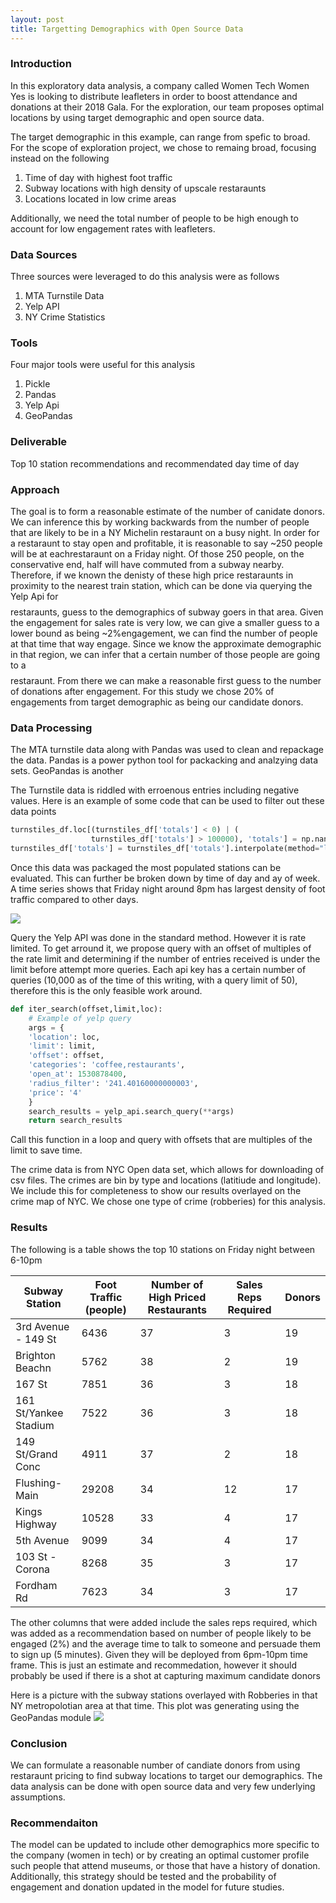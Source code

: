 ```yaml
---
layout: post
title: Targetting Demographics with Open Source Data
---
```

### Introduction
In this exploratory data analysis, a company called Women Tech Women Yes is looking to distribute 
leafleters in order to boost attendance and donations at their 2018 Gala. For the exploration, 
our team proposes optimal locations by using target demographic and open source data.

The target demographic in this example, can range from spefic to broad. 
For the scope of exploration project, we chose to remaing broad, focusing instead on the following

1. Time of day with highest foot traffic
2. Subway locations with high density of upscale restaraunts
3. Locations located in low crime areas  
 
Additionally, we need the total number of people to be high enough
to account for low engagement rates with leafleters.  

### Data Sources
Three sources were leveraged to do this analysis were as follows
1. MTA Turnstile Data 
2. Yelp API
3. NY Crime Statistics 

### Tools
Four major tools were useful for this analysis
1. Pickle
2. Pandas
3. Yelp Api
5. GeoPandas

### Deliverable
Top 10 station recommendations and recommendated day time of day  

### Approach
The goal is to form a reasonable estimate of the number of canidate donors. We can inference this by working backwards from the number of people that are likely to be in a NY Michelin restaraunt on a busy night. In order for a restaraunt to stay open and profitable, it is reasonable to say ~250 people will be at eachrestaraunt on a Friday night. Of those 250 people, on the conservative end, half will have commuted from a subway nearby.
Therefore, if we known the denisty of these high price restaraunts in proximity to the nearest train station, which can be done via querying the Yelp Api for $$$$ restaraunts, guess to the demographics of subway goers in that area. 
Given the engagement for sales rate is very low, we can give a smaller guess to a lower bound as being ~2%engagement, we can find the number of people at that time that way engage. Since we know the approximate demographic in that region, we can infer that a certain number of those people are going to a $$$$ restaraunt. From there we can make a reasonable first guess to the number of donations after engagement. For this study we chose 20% of engagements from target demographic as being our candidate donors.


### Data Processing
The MTA turnstile data along with Pandas was used to clean and repackage the 
data. Pandas is a power python tool for packacking and analzying data sets. GeoPandas is another

The Turnstile data is riddled with erroenous entries including negative values. Here is an example
of some code that can be used to filter out these data points
```python
turnstiles_df.loc[(turnstiles_df['totals'] < 0) | (
                  turnstiles_df['totals'] > 100000), 'totals'] = np.nan
turnstiles_df['totals'] = turnstiles_df['totals'].interpolate(method="linear")
```
Once this data was packaged the most populated stations can be evaluated. This can further be broken down by time of day and ay of week. 
A time series shows that Friday night around 8pm has largest density of foot traffic compared to other days. 

![](https://github.com/MCassetti/MCassetti.github.io/tree/master/public/timeseries_data.png)

Query the Yelp API was done in the standard method. However it is rate limited. To get arround it, we propose query with an offset of multiples of the rate limit and determining if the number of entries received is under the limit before attempt more queries. Each api key has a certain number of queries (10,000 as of the time of this writing, with a query limit of 50), therefore this is the only feasible work around.
```python
def iter_search(offset,limit,loc):
    # Example of yelp query 
    args = {
    'location': loc,
    'limit': limit,
    'offset': offset,
    'categories': 'coffee,restaurants',
    'open_at': 1530878400,  
    'radius_filter': '241.40160000000003',
    'price': '4'
    }
    search_results = yelp_api.search_query(**args)
    return search_results
```
Call this function in a loop and query with offsets that are multiples of the limit to save time.

The crime data is from NYC Open data set, which allows for downloading of csv files. The crimes are bin by type and locations (latitiude and longitude). We include this for completeness to show our results overlayed on the crime map of NYC. We chose one type of crime (robberies) for this analysis.

### Results
The following is a table shows the top 10 stations on Friday night between 6-10pm


| Subway Station        | Foot Traffic (people) | Number of High Priced Restaurants | Sales Reps Required | Donors |
| --------------------- | --------------------- | --------------------------------- | ------------------- | ------ |
| 3rd Avenue - 149 St   | 6436                  | 37                                | 3                   | 19     |
| Brighton Beachn       | 5762                  | 38                                | 2                   | 19     |
| 167 St                | 7851                  | 36                                | 3                   | 18     |
| 161 St/Yankee Stadium | 7522                  | 36                                | 3                   | 18     |
| 149 St/Grand Conc     | 4911                  | 37                                | 2                   | 18     |
| Flushing-Main         | 29208                 | 34                                | 12                  | 17     |
| Kings Highway         | 10528                 | 33                                | 4                   | 17     |
| 5th Avenue            | 9099                  | 34                                | 4                   | 17     |
| 103 St - Corona       | 8268                  | 35                                | 3                   | 17     |
| Fordham Rd            | 7623                  | 34                                | 3                   | 17     |

 
The other columns that were added include the sales reps required, which was added as a recommendation based on number of people likely to be engaged (2%) and the average time to talk to someone and persuade them to sign up (5 minutes). Given they will be deployed from 6pm-10pm time frame. This is just an estimate and recommedation, however it should probably be used if there is a shot at capturing maximum candidate donors

Here is a picture with the subway stations overlayed with Robberies in that NY metropolotian area at that time. This plot was generating using the GeoPandas module
![](https://github.com/MCassetti/MCassetti.github.io/tree/master/public/pandas_plot.png)
### Conclusion
We can formulate a reasonable number of candiate donors from using restaraunt pricing to find subway locations to target our demographics. The data analysis can be done with open source data and very few underlying assumptions.

### Recommendaiton
The model can be updated to include other demographics more specific to the company (women in tech) or by creating an optimal customer profile such people that attend museums, or those that have a history of donation.
Additionally, this strategy should be tested and the probability of engagement and donation updated in the model for future studies. 
